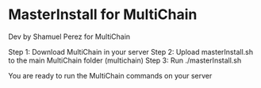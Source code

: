 # MasterInstall for MultiChain
Dev by Shamuel Perez for MultiChain

Step 1: Download MultiChain in your server
Step 2: Upload masterInstall.sh to the main MultiChain folder (multichain)
Step 3: Run ./masterInstall.sh

You are ready to run the MultiChain commands on your server
